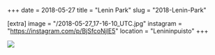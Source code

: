+++
date = 2018-05-27
title = "Lenin Park"
slug = "2018-Lenin-Park"

[extra]
image = "/2018-05-27_17-16-10_UTC.jpg"
instagram = "https://instagram.com/p/BjSfcoNjlE5"
location = "Lenininpuisto"
+++

<img src="/2018-05-27_17-16-10_UTC.jpg" />

